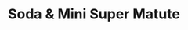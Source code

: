 ---
title: "Soda & Mini Super Matute"
url: /san-jose/soda-und-mini-super-matute/
shop: comodidad
---